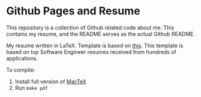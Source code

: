 # Github Pages and Resume

This repository is a collection of Github related code about me. This contains my resume, and the README serves as the actual Github README.

My resume written in LaTeX. Template is based on [this](https://www.overleaf.com/project/62c8e866a8d482c76efb6e9b). This template is based on top Software Engineer resumes received from hundreds of applications.

To compile:
1. Install full version of [MacTeX](http://www.tug.org/mactex/)
2. Run `make pdf`
